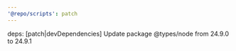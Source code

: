 ```yaml
---
'@repo/scripts': patch
---
```


deps: [patch|devDependencies] Update package @types/node from 24.9.0 to 24.9.1
